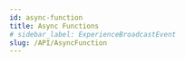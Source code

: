 ```yaml
---
id: async-function
title: Async Functions
# sidebar_label: ExperienceBroadcastEvent
slug: /API/AsyncFunction
---
```

